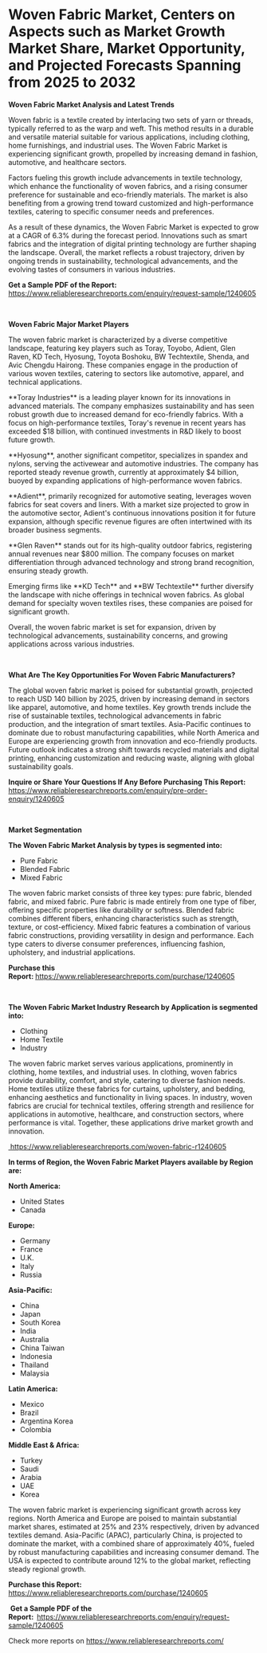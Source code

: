 <p><h1>Woven Fabric Market, Centers on Aspects such as Market Growth Market Share, Market Opportunity, and Projected Forecasts Spanning from 2025 to 2032</h1></p><p><strong>Woven Fabric Market Analysis and Latest Trends</strong></p>
<p><p>Woven fabric is a textile created by interlacing two sets of yarn or threads, typically referred to as the warp and weft. This method results in a durable and versatile material suitable for various applications, including clothing, home furnishings, and industrial uses. The Woven Fabric Market is experiencing significant growth, propelled by increasing demand in fashion, automotive, and healthcare sectors. </p><p>Factors fueling this growth include advancements in textile technology, which enhance the functionality of woven fabrics, and a rising consumer preference for sustainable and eco-friendly materials. The market is also benefiting from a growing trend toward customized and high-performance textiles, catering to specific consumer needs and preferences. </p><p>As a result of these dynamics, the Woven Fabric Market is expected to grow at a CAGR of 6.3% during the forecast period. Innovations such as smart fabrics and the integration of digital printing technology are further shaping the landscape. Overall, the market reflects a robust trajectory, driven by ongoing trends in sustainability, technological advancements, and the evolving tastes of consumers in various industries.</p></p>
<p><strong>Get a Sample PDF of the Report:&nbsp;</strong> <a href="https://www.reliableresearchreports.com/enquiry/request-sample/1240605?utm_campaign=83&utm_medium=2&utm_source=Github&utm_content=ia&utm_term=30012025&utm_id=woven-fabric">https://www.reliableresearchreports.com/enquiry/request-sample/1240605</a></p>
<p>&nbsp;</p>
<p><strong>Woven Fabric Major Market Players</strong></p>
<p><p>The woven fabric market is characterized by a diverse competitive landscape, featuring key players such as Toray, Toyobo, Adient, Glen Raven, KD Tech, Hyosung, Toyota Boshoku, BW Techtextile, Shenda, and Avic Chengdu Hairong. These companies engage in the production of various woven textiles, catering to sectors like automotive, apparel, and technical applications.</p><p>**Toray Industries** is a leading player known for its innovations in advanced materials. The company emphasizes sustainability and has seen robust growth due to increased demand for eco-friendly fabrics. With a focus on high-performance textiles, Toray's revenue in recent years has exceeded $18 billion, with continued investments in R&D likely to boost future growth.</p><p>**Hyosung**, another significant competitor, specializes in spandex and nylons, serving the activewear and automotive industries. The company has reported steady revenue growth, currently at approximately $4 billion, buoyed by expanding applications of high-performance woven fabrics.</p><p>**Adient**, primarily recognized for automotive seating, leverages woven fabrics for seat covers and liners. With a market size projected to grow in the automotive sector, Adient's continuous innovations position it for future expansion, although specific revenue figures are often intertwined with its broader business segments.</p><p>**Glen Raven** stands out for its high-quality outdoor fabrics, registering annual revenues near $800 million. The company focuses on market differentiation through advanced technology and strong brand recognition, ensuring steady growth.</p><p>Emerging firms like **KD Tech** and **BW Techtextile** further diversify the landscape with niche offerings in technical woven fabrics. As global demand for specialty woven textiles rises, these companies are poised for significant growth.</p><p>Overall, the woven fabric market is set for expansion, driven by technological advancements, sustainability concerns, and growing applications across various industries.</p></p>
<p>&nbsp;</p>
<p><strong>What Are The Key Opportunities For Woven Fabric Manufacturers?</strong></p>
<p><p>The global woven fabric market is poised for substantial growth, projected to reach USD 140 billion by 2025, driven by increasing demand in sectors like apparel, automotive, and home textiles. Key growth trends include the rise of sustainable textiles, technological advancements in fabric production, and the integration of smart textiles. Asia-Pacific continues to dominate due to robust manufacturing capabilities, while North America and Europe are experiencing growth from innovation and eco-friendly products. Future outlook indicates a strong shift towards recycled materials and digital printing, enhancing customization and reducing waste, aligning with global sustainability goals.</p></p>
<p><strong>Inquire or Share Your Questions If Any Before Purchasing This Report:</strong> <a href="https://www.reliableresearchreports.com/enquiry/pre-order-enquiry/1240605?utm_campaign=83&utm_medium=2&utm_source=Github&utm_content=ia&utm_term=30012025&utm_id=woven-fabric">https://www.reliableresearchreports.com/enquiry/pre-order-enquiry/1240605</a></p>
<p>&nbsp;</p>
<p><strong>Market Segmentation</strong></p>
<p><strong>The Woven Fabric Market Analysis by types is segmented into:</strong></p>
<p><ul><li>Pure Fabric</li><li>Blended Fabric</li><li>Mixed Fabric</li></ul></p>
<p><p>The woven fabric market consists of three key types: pure fabric, blended fabric, and mixed fabric. Pure fabric is made entirely from one type of fiber, offering specific properties like durability or softness. Blended fabric combines different fibers, enhancing characteristics such as strength, texture, or cost-efficiency. Mixed fabric features a combination of various fabric constructions, providing versatility in design and performance. Each type caters to diverse consumer preferences, influencing fashion, upholstery, and industrial applications.</p></p>
<p><strong>Purchase this Report:&nbsp;</strong><a href="https://www.reliableresearchreports.com/purchase/1240605?utm_campaign=83&utm_medium=2&utm_source=Github&utm_content=ia&utm_term=30012025&utm_id=woven-fabric">https://www.reliableresearchreports.com/purchase/1240605</a></p>
<p>&nbsp;</p>
<p><strong>The Woven Fabric Market Industry Research by Application is segmented into:</strong></p>
<p><ul><li>Clothing</li><li>Home Textile</li><li>Industry</li></ul></p>
<p><p>The woven fabric market serves various applications, prominently in clothing, home textiles, and industrial uses. In clothing, woven fabrics provide durability, comfort, and style, catering to diverse fashion needs. Home textiles utilize these fabrics for curtains, upholstery, and bedding, enhancing aesthetics and functionality in living spaces. In industry, woven fabrics are crucial for technical textiles, offering strength and resilience for applications in automotive, healthcare, and construction sectors, where performance is vital. Together, these applications drive market growth and innovation.</p></p>
<p><a href="https://www.reliableresearchreports.com/woven-fabric-r1240605?utm_campaign=83&utm_medium=2&utm_source=Github&utm_content=ia&utm_term=30012025&utm_id=woven-fabric">&nbsp;https://www.reliableresearchreports.com/woven-fabric-r1240605</a></p>
<p><strong>In terms of Region, the Woven Fabric Market Players available by Region are:</strong></p>
<p>
    <p> <strong> North America: </strong>
        <ul>
            <li>United States</li>
            <li>Canada</li>
        </ul>
        </p> 
    <p> <strong> Europe: </strong>
        <ul>
            <li>Germany</li>
            <li>France</li>
            <li>U.K.</li>
            <li>Italy</li>
            <li>Russia</li>
        </ul>
        </p> 
    <p> <strong> Asia-Pacific: </strong>
        <ul>
            <li>China</li>
            <li>Japan</li>
            <li>South Korea</li>
            <li>India</li>
            <li>Australia</li>
            <li>China Taiwan</li>
            <li>Indonesia</li>
            <li>Thailand</li>
            <li>Malaysia</li>
        </ul>
        </p> 
    <p> <strong> Latin America: </strong>
        <ul>
            <li>Mexico</li>
            <li>Brazil</li>
            <li>Argentina Korea</li>
            <li>Colombia</li>
        </ul>
        </p> 
    <p> <strong> Middle East & Africa: </strong>
        <ul>
            <li>Turkey</li>
            <li>Saudi</li>
            <li>Arabia</li>
            <li>UAE</li>
            <li>Korea</li>
        </ul>
    </p>
    </p>
<p><p>The woven fabric market is experiencing significant growth across key regions. North America and Europe are poised to maintain substantial market shares, estimated at 25% and 23% respectively, driven by advanced textiles demand. Asia-Pacific (APAC), particularly China, is projected to dominate the market, with a combined share of approximately 40%, fueled by robust manufacturing capabilities and increasing consumer demand. The USA is expected to contribute around 12% to the global market, reflecting steady regional growth.</p></p>
<p><strong>Purchase this Report: </strong><a href="https://www.reliableresearchreports.com/purchase/1240605?utm_campaign=83&utm_medium=2&utm_source=Github&utm_content=ia&utm_term=30012025&utm_id=woven-fabric">https://www.reliableresearchreports.com/purchase/1240605</a></p>
<p>&nbsp;<strong>Get a Sample PDF of the Report:&nbsp;&nbsp;</strong><a href="https://www.reliableresearchreports.com/enquiry/request-sample/1240605?utm_campaign=83&utm_medium=2&utm_source=Github&utm_content=ia&utm_term=30012025&utm_id=woven-fabric">https://www.reliableresearchreports.com/enquiry/request-sample/1240605</a></p>
<p><strong></strong></p>
<p>Check more reports on <a href="https://www.reliableresearchreports.com/?utm_campaign=83&utm_medium=2&utm_source=Github&utm_content=ia&utm_term=30012025&utm_id=woven-fabric">https://www.reliableresearchreports.com/</a></p>